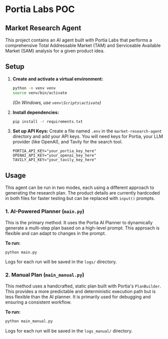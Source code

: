 # Portia Labs POC

## Market Research Agent

This project contains an AI agent built with Portia Labs that performs a comprehensive Total Addressable Market (TAM) and Serviceable Available Market (SAM) analysis for a given product idea.

## Setup

1.  **Create and activate a virtual environment:**
    ```bash
    python -m venv venv
    source venv/bin/activate
    ```
    *(On Windows, use `venv\Scripts\activate`)*

2.  **Install dependencies:**
    ```bash
    pip install -r requirements.txt
    ```

3.  **Set up API Keys:**
    Create a file named `.env` in the `market-research-agent` directory and add your API keys. You will need keys for Portia, your LLM provider (like OpenAI), and Tavily for the search tool.

    ```
    PORTIA_API_KEY="your_portia_key_here"
    OPENAI_API_KEY="your_openai_key_here"
    TAVILY_API_KEY="your_tavily_key_here"
    ```

## Usage

This agent can be run in two modes, each using a different approach to generating the research plan. The product details are currently hardcoded in both files for faster testing but can be replaced with `input()` prompts.

### 1. AI-Powered Planner (`main.py`)

This is the primary method. It uses the Portia AI Planner to dynamically generate a multi-step plan based on a high-level prompt. This approach is flexible and can adapt to changes in the prompt.

**To run:**
```bash
python main.py
```
Logs for each run will be saved in the `logs/` directory.

### 2. Manual Plan (`main_manual.py`)

This method uses a handcrafted, static plan built with Portia's `PlanBuilder`. This provides a more predictable and deterministic execution path but is less flexible than the AI planner. It is primarily used for debugging and ensuring a consistent workflow.

**To run:**
```bash
python main_manual.py
```
Logs for each run will be saved in the `logs_manual/` directory.
